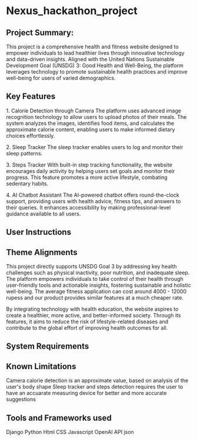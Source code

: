 # Nexus_hackathon_project
## Project Summary: 

This project is a comprehensive health and fitness website designed to empower individuals to lead healthier lives through innovative technology and data-driven insights. Aligned with the United Nations Sustainable Development Goal (UNSDG) 3: Good Health and Well-Being, the platform leverages technology to promote sustainable health practices and improve well-being for users of varied demographics.

## Key Features 

1.⁠ ⁠Calorie Detection through Camera
The platform uses advanced image recognition technology to allow users to upload photos of their meals. The system analyzes the images, identifies food items, and calculates the approximate calorie content, enabling users to make informed dietary choices effortlessly.

2.⁠ ⁠Sleep Tracker
The sleep tracker enables users to log and monitor their sleep patterns. 

3.⁠ ⁠Steps Tracker
With built-in step tracking functionality, the website encourages daily activity by helping users set goals and monitor their progress. This feature promotes a more active lifestyle, combating sedentary habits.

4.⁠ ⁠AI Chatbot Assistant
The AI-powered chatbot offers round-the-clock support, providing users with health advice, fitness tips, and answers to their queries. It enhances accessibility by making professional-level guidance available to all users. 

## User Instructions

## Theme Alignments 
This project directly supports UNSDG Goal 3 by addressing key health challenges such as physical inactivity, poor nutrition, and inadequate sleep. The platform empowers individuals to take control of their health through user-friendly tools and actionable insights, fostering sustainable and holistic well-being. The average fitness application can cost around 4000 - 12000 rupess and our product provides similar features at a much cheaper rate. 

By integrating technology with health education, the website aspires to create a healthier, more active, and better-informed society. Through its features, it aims to reduce the risk of lifestyle-related diseases and contribute to the global effort of improving health outcomes for all.

## System Requirements 

## Known Limitations
Camera calorie detection is an approximate value, based on analysis of the user's body shape
Sleep tracker and steps detection requires the user to have an accuarate measuring device for better and more accurate suggestions 

## Tools and Frameworks used
Django 
Python
Html 
CSS
Javascript
OpenAI API 
json